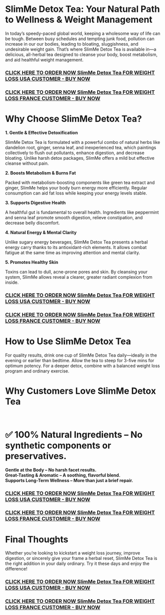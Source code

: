 <h1>SlimMe Detox Tea: Your Natural Path to Wellness &amp; Weight Management</h1>
<p>In today&rsquo;s speedy-paced global world, keeping a wholesome way of life can be tough. Between busy schedules and tempting junk food, pollution can increase in our our bodies, leading to bloating, sluggishness, and undesirable weight gain. That&rsquo;s where SlimMe Detox Tea is available in&mdash;a delicious, all-herbal tea designed to cleanse your body, boost metabolism, and aid healthful weight management.</p>
<h3><a href="https://martreporter.com/slimme-detox-tea-buy/">CLICK HERE TO ORDER NOW&nbsp;SlimMe Detox Tea FOR WEIGHT LOSS USA CUSTOMER - BUY NOW</a></h3>
<h3><a href="https://martreporter.com/slimme-detox-tea-france-buy/">CLICK HERE TO ORDER NOW&nbsp;SlimMe Detox Tea FOR WEIGHT LOSS FRANCE CUSTOMER - BUY NOW</a></h3>
<h1>Why Choose SlimMe Detox Tea?</h1>
<p><strong>1. Gentle &amp; Effective Detoxification</strong></p>
<p>SlimMe Detox Tea is formulated with a powerful combo of natural herbs like dandelion root, ginger, senna leaf, and inexperienced tea, which paintings collectively to flush out pollutants, enhance digestion, and decrease bloating. Unlike harsh detox packages, SlimMe offers a mild but effective cleanse without pain.</p>
<p><strong>2. Boosts Metabolism &amp; Burns Fat</strong></p>
<p>Packed with metabolism-boosting components like green tea extract and ginger, SlimMe helps your body burn energy more efficiently. Regular consumption can aid fat loss while keeping your energy levels stable.</p>
<p><strong>3. Supports Digestive Health</strong></p>
<p>A healthful gut is fundamental to overall health. Ingredients like peppermint and senna leaf promote smooth digestion, relieve constipation, and decrease belly discomfort.</p>
<p><strong>4. Natural Energy &amp; Mental Clarity</strong></p>
<p>Unlike sugary energy beverages, SlimMe Detox Tea presents a herbal energy carry thanks to its antioxidant-rich elements. It allows combat fatigue at the same time as improving attention and mental clarity.</p>
<p><strong>5. Promotes Healthy Skin</strong></p>
<p>Toxins can lead to dull, acne-prone pores and skin. By cleansing your system, SlimMe allows reveal a clearer, greater radiant complexion from inside.</p>
<h3><a href="https://martreporter.com/slimme-detox-tea-buy/">CLICK HERE TO ORDER NOW&nbsp;SlimMe Detox Tea FOR WEIGHT LOSS USA CUSTOMER - BUY NOW</a></h3>
<h3><a href="https://martreporter.com/slimme-detox-tea-france-buy/">CLICK HERE TO ORDER NOW&nbsp;SlimMe Detox Tea FOR WEIGHT LOSS FRANCE CUSTOMER - BUY NOW</a></h3>
<h1>How to Use SlimMe Detox Tea</h1>
<p>For quality results, drink one cup of SlimMe Detox Tea daily&mdash;ideally in the evening or earlier than bedtime. Allow the tea to steep for 3-five mins for optimum potency. For a deeper detox, combine with a balanced weight loss program and ordinary exercise.</p>
<h1>Why Customers Love SlimMe Detox Tea</h1>
<h1><br /><strong>✅ 100% Natural Ingredients &ndash; No synthetic components or preservatives.</strong></h1>
<p><strong>Gentle at the Body &ndash; No harsh facet results.</strong><br /><strong>Great-Tasting &amp; Aromatic &ndash; A soothing, flavorful blend.</strong><br /><strong>Supports Long-Term Wellness &ndash; More than just a brief repair.</strong></p>
<h3><a href="https://martreporter.com/slimme-detox-tea-buy/">CLICK HERE TO ORDER NOW&nbsp;SlimMe Detox Tea FOR WEIGHT LOSS USA CUSTOMER - BUY NOW</a></h3>
<h3><a href="https://martreporter.com/slimme-detox-tea-france-buy/">CLICK HERE TO ORDER NOW&nbsp;SlimMe Detox Tea FOR WEIGHT LOSS FRANCE CUSTOMER - BUY NOW</a></h3>
<h1>Final Thoughts</h1>
<p>Whether you&rsquo;re looking to kickstart a weight loss journey, improve digestion, or sincerely give your frame a herbal reset, SlimMe Detox Tea is the right addition in your daily ordinary. Try it these days and enjoy the difference!</p>
<h3><a href="https://martreporter.com/slimme-detox-tea-buy/">CLICK HERE TO ORDER NOW&nbsp;SlimMe Detox Tea FOR WEIGHT LOSS USA CUSTOMER - BUY NOW</a></h3>
<h3><a href="https://martreporter.com/slimme-detox-tea-france-buy/">CLICK HERE TO ORDER NOW&nbsp;SlimMe Detox Tea FOR WEIGHT LOSS FRANCE CUSTOMER - BUY NOW</a></h3>
